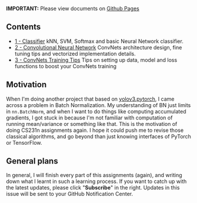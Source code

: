 **IMPORTANT:** Please view documents on [Github Pages](http://ecr23.me/cs231n)

## Contents

* [1 - Classifier](1-Classifier) kNN, SVM, Softmax and basic Neural Network classifier.
* [2 - Convolutional Neural Network](2-Convolutional-Neural-Network) ConvNets architecture design, fine tuning tips and vectorized implementation details.
* [3 - ConvNets Training Tips](3-ConvNets-Training-Tips) Tips on setting up data, model and loss functions to boost your ConvNets training

## Motivation
When I'm doing another project that based on [yolov3.pytorch](https://github.com/ECer23/yolov3.pytorch), I came across a problem in Batch Normalization. My understanding of BN just limits in `nn.BatchNorm`, and when I want to do things like computing accumulated gradients, I got stuck in because I'm not familiar with computation of running mean/variance or something like that. This is the motivation of doing CS231n assignments again. I hope it could push me to revise those classical algorithms, and go beyond than just knowing interfaces of PyTorch or TensorFlow.

## General plans
In general, I will finish every part of this assignments (again), and writing down what I learnt in such a learning process. If you want to catch up with the latest updates, please click "**Subscribe**" in the right. Updates in this issue will be sent to your GitHub Notification Center.
